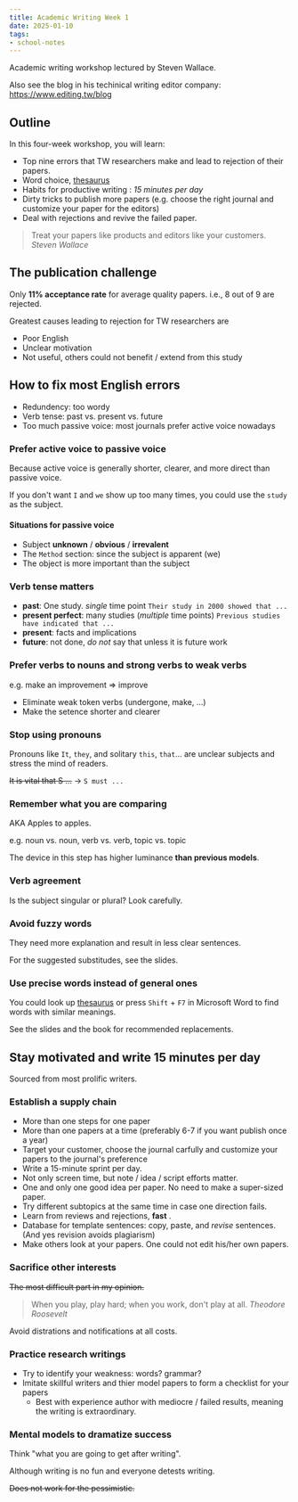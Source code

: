 ```yaml
---
title: Academic Writing Week 1
date: 2025-01-10
tags:
- school-notes
---
```


Academic writing workshop lectured by Steven Wallace.

Also see the blog in his techinical writing editor company: <https://www.editing.tw/blog>

## Outline

In this four-week workshop, you will learn:

- Top nine errors that TW researchers make and lead to rejection of their papers.
- Word choice, [thesaurus](https://www.thesaurus.com/)
- Habits for productive writing : *15 minutes per day*
- Dirty tricks to publish more papers (e.g. choose the right journal and customize your paper for the editors)
- Deal with rejections and revive the failed paper.

> Treat your papers like products and editors like your customers. <cite> Steven Wallace </cite>

## The publication challenge

Only **11% acceptance rate** for average quality papers. i.e., 8 out of 9 are rejected.

Greatest causes leading to rejection for TW researchers are

- Poor English
- Unclear motivation
- Not useful, others could not benefit / extend from this study

## How to fix most English errors

- Redundency: too wordy
- Verb tense: past vs. present vs. future
- Too much passive voice: most journals prefer active voice nowadays

### Prefer active voice to passive voice

Because active voice is generally shorter, clearer, and more direct than passive voice.

If you don't want `I` and `we` show up too many times, you could use the `study` as the subject.

#### Situations for passive voice

- Subject **unknown** / **obvious** / **irrevalent**
- The `Method` section: since the subject is apparent (we)
- The object is more important than the subject

### Verb tense matters

- **past**: One study. *single* time point `Their study in 2000 showed that ...`
- **present perfect**: many studies (*multiple* time points) `Previous studies have indicated that ...`
- **present**: facts and implications
- **future**: not done, *do not* say that unless it is future work

### Prefer verbs to nouns and strong verbs to weak verbs

e.g. make an improvement => improve

- Eliminate weak token verbs (undergone, make, ...)
- Make the setence shorter and clearer

### Stop using pronouns

Pronouns like `It`, `they`, and solitary `this`, `that`... are unclear subjects and stress the mind of readers.

~~It is vital that S ...~~ -> `S must ...`

### Remember what you are comparing

AKA Apples to apples.

e.g. noun vs. noun, verb vs. verb, topic vs. topic

The device in this step has higher luminance **than previous models**.

### Verb agreement

Is the subject singular or plural? Look carefully.

### Avoid fuzzy words

They need more explanation and result in less clear sentences.

For the suggested substitudes, see the slides.

### Use precise words instead of general ones

You could look up [thesaurus](https://www.thesaurus.com/) or press `Shift` + `F7` in Microsoft Word to find words with similar meanings.

See the slides and the book for recommended replacements.


## Stay motivated and write 15 minutes per day

Sourced from most prolific writers.

### Establish a supply chain

- More than one steps for one paper
- More than one papers at a time (preferably 6-7 if you want publish once a year)
- Target your customer, choose the journal carfully and customize your papers to the journal's preference
- Write a 15-minute sprint per day.
- Not only screen time, but note / idea / script efforts matter.
- One and only one good idea per paper. No need to make a super-sized paper.
- Try different subtopics at the same time in case one direction fails.
- Learn from reviews and rejections, **fast** .
- Database for template sentences: copy, paste, and *revise* sentences. (And yes revision avoids plagiarism)
- Make others look at your papers. One could not edit his/her own papers.

### Sacrifice other interests

~~The most difficult part in my opinion.~~

> When you play, play hard; when you work, don't play at all. <cite> Theodore Roosevelt </cite>

Avoid distrations and notifications at all costs.

### Practice research writings

- Try to identify your weakness: words? grammar?
- Imitate skillful writers and thier model papers to form a checklist for your papers
  - Best with experience author with mediocre / failed results, meaning the writing is extraordinary.

### Mental models to dramatize success

Think "what you are going to get after writing".

Although writing is no fun and everyone detests writing.

~~Does not work for the pessimistic.~~
